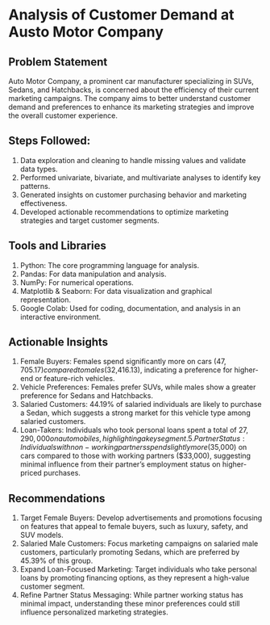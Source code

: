 # Analysis of Customer Demand at Austo Motor Company 
## Problem Statement
Auto Motor Company, a prominent car manufacturer specializing in SUVs, Sedans, and Hatchbacks, is concerned about the efficiency of their current marketing campaigns. The company aims to better understand customer demand and preferences to enhance its marketing strategies and improve the overall customer experience.
## Steps Followed:
1. Data exploration and cleaning to handle missing values and validate data types.
2. Performed univariate, bivariate, and multivariate analyses to identify key patterns.
3. Generated insights on customer purchasing behavior and marketing effectiveness.
4. Developed actionable recommendations to optimize marketing strategies and target customer segments.







 ## Tools and Libraries
1. Python: The core programming language for analysis.
2. Pandas: For data manipulation and analysis.
3. NumPy: For numerical operations.
4. Matplotlib & Seaborn: For data visualization and graphical representation.
5. Google Colab: Used for coding, documentation, and analysis in an interactive environment.

## Actionable Insights
1. Female Buyers: Females spend significantly more on cars ($47,705.17) compared to males ($32,416.13), indicating a preference for higher-end or feature-rich vehicles.
2. Vehicle Preferences: Females prefer SUVs, while males show a greater preference for Sedans and Hatchbacks.
3. Salaried Customers: 44.19% of salaried individuals are likely to purchase a Sedan, which suggests a strong market for this vehicle type among salaried customers.
4. Loan-Takers: Individuals who took personal loans spent a total of $27,290,000 on automobiles, highlighting a key segment.
5 . Partner Status: Individuals with non-working partners spend slightly more ($35,000) on cars compared to those with working partners ($33,000), suggesting minimal influence from their partner’s employment status on higher-priced purchases.

## Recommendations
1. Target Female Buyers: Develop advertisements and promotions focusing on features that appeal to female buyers, such as luxury, safety, and SUV models.
2. Salaried Male Customers: Focus marketing campaigns on salaried male customers, particularly promoting Sedans, which are preferred by 45.39% of this group.
3. Expand Loan-Focused Marketing: Target individuals who take personal loans by promoting financing options, as they represent a high-value customer segment.
4. Refine Partner Status Messaging: While partner working status has minimal impact, understanding these minor preferences could still influence personalized marketing strategies.
